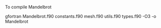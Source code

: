 To compile Mandelbrot

gfortran Mandelbrot.f90 constants.f90 mesh.f90 utils.f90 types.f90 -O3 -o Mandelbrot
